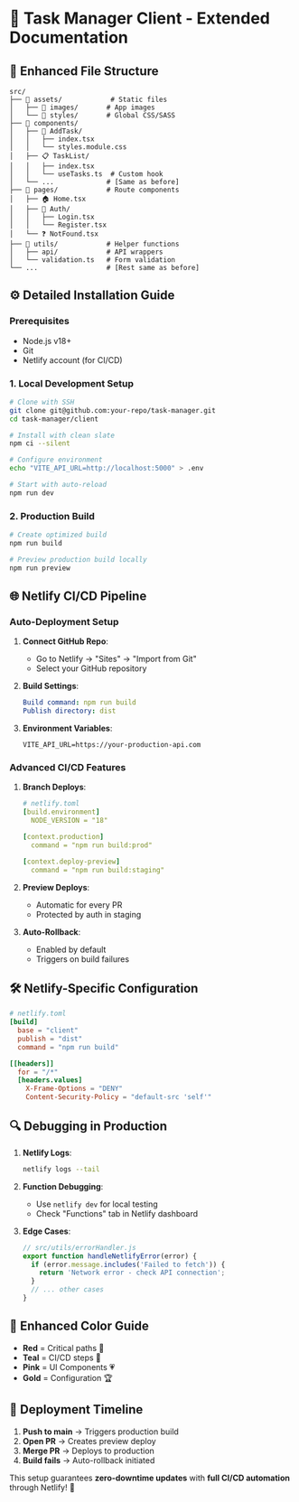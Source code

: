 # 🚀 **Task Manager Client - Extended Documentation**

## 📂 **Enhanced File Structure**
```
src/
├── 📁 assets/            # Static files
│   ├── 🌅 images/       # App images
│   └── 🎨 styles/       # Global CSS/SASS
├── 📁 components/
│   ├── 🎨 AddTask/
│   │   ├── index.tsx
│   │   └── styles.module.css
│   ├── 📋 TaskList/
│   │   ├── index.tsx
│   │   └── useTasks.ts  # Custom hook
│   └── ...             # [Same as before]
├── 📁 pages/            # Route components
│   ├── 🏠 Home.tsx
│   ├── 🔐 Auth/
│   │   ├── Login.tsx
│   │   └── Register.tsx
│   └── ❓ NotFound.tsx
├── 📁 utils/            # Helper functions
│   ├── api/            # API wrappers
│   └── validation.ts   # Form validation
└── ...                 # [Rest same as before]
```

## ⚙️ **Detailed Installation Guide**

### **Prerequisites**
- Node.js v18+
- Git
- Netlify account (for CI/CD)

### **1. Local Development Setup**
```bash
# Clone with SSH
git clone git@github.com:your-repo/task-manager.git
cd task-manager/client

# Install with clean slate
npm ci --silent

# Configure environment
echo "VITE_API_URL=http://localhost:5000" > .env

# Start with auto-reload
npm run dev
```

### **2. Production Build**
```bash
# Create optimized build
npm run build

# Preview production build locally
npm run preview
```

## 🌐 **Netlify CI/CD Pipeline**

### **Auto-Deployment Setup**
1. **Connect GitHub Repo**:
   - Go to Netlify → "Sites" → "Import from Git"
   - Select your GitHub repository

2. **Build Settings**:
   ```yaml
   Build command: npm run build
   Publish directory: dist
   ```

3. **Environment Variables**:
   ```env
   VITE_API_URL=https://your-production-api.com
   ```

### **Advanced CI/CD Features**
1. **Branch Deploys**:
   ```yaml
   # netlify.toml
   [build.environment]
     NODE_VERSION = "18"

   [context.production]
     command = "npm run build:prod"

   [context.deploy-preview]
     command = "npm run build:staging"
   ```

2. **Preview Deploys**:
   - Automatic for every PR
   - Protected by auth in staging

3. **Auto-Rollback**:
   - Enabled by default
   - Triggers on build failures

## 🛠️ **Netlify-Specific Configuration**
```toml
# netlify.toml
[build]
  base = "client"
  publish = "dist"
  command = "npm run build"

[[headers]]
  for = "/*"
  [headers.values]
    X-Frame-Options = "DENY"
    Content-Security-Policy = "default-src 'self'"
```

## 🔍 **Debugging in Production**
1. **Netlify Logs**:
   ```bash
   netlify logs --tail
   ```

2. **Function Debugging**:
   - Use `netlify dev` for local testing
   - Check "Functions" tab in Netlify dashboard

3. **Edge Cases**:
   ```javascript
   // src/utils/errorHandler.js
   export function handleNetlifyError(error) {
     if (error.message.includes('Failed to fetch')) {
       return 'Network error - check API connection';
     }
     // ... other cases
   }
   ```

## 🎨 **Enhanced Color Guide**
- **Red** = Critical paths 🔴  
- **Teal** = CI/CD steps 🔵  
- **Pink** = UI Components 💗  
- **Gold** = Configuration 🏆  

## 🚀 **Deployment Timeline**
1. **Push to main** → Triggers production build
2. **Open PR** → Creates preview deploy
3. **Merge PR** → Deploys to production
4. **Build fails** → Auto-rollback initiated

This setup guarantees **zero-downtime updates** with **full CI/CD automation** through Netlify! 🌈